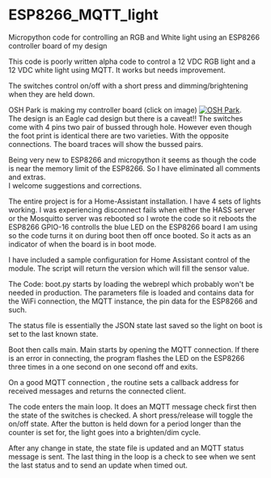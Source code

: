 # ESP8266_MQTT_light
Micropython code for controlling an RGB and White light 
using an ESP8266 controller board of my design

This code is poorly written alpha code to control a 12 VDC RGB light 
and a 12 VDC white light using MQTT. It works but needs improvement. 

The switches control on/off with a short press and dimming/brightening 
when they are held down.  

OSH Park is making my controller board (click on image)
<a href="https://oshpark.com/shared_projects/tXnsDzBn">
<img src="https://644db4de3505c40a0444-327723bce298e3ff5813fb42baeefbaa.ssl.cf1.rackcdn.com/5d04d3145cb8d8d68e20611b7c08b1a4.png" alt="OSH Park"></img></a>.  
The design is an Eagle cad design but there is a caveat!!
The switches come with 4 pins two pair of bussed through hole.
However even though the foot print is identical there are 
two varieties.  With the opposite connections. The board traces
will show the bussed pairs.

Being very new to ESP8266 and micropython it seems as though the code 
is near the memory limit of the ESP8266.
So I have eliminated all comments and extras.  
I welcome suggestions and corrections.  

The entire project is for a Home-Assistant installation.
I have 4 sets of lights working. I was experiencing disconnect fails 
when either the HASS server or the Mosquitto server was rebooted 
so I wrote the code so it reboots the ESP8266
GPIO-16 controlls the blue LED on the ESP8266 board I am using so the
code turns it on during boot then off once booted.  So it acts as an
indicator of when the board is in boot mode.

I have included a sample configuration for Home Assistant control of the module.
The script will return the version which will fill the sensor value.

The Code:
boot.py starts by loading the webrepl which probably won't be needed in production.
The parameters file is loaded and contains data for the WiFi connection, 
the MQTT instance, the pin data for the ESP8266 and such.

The status file is essentially the JSON state last saved so the light on boot 
is set to the last known state. 

Boot then calls main.  Main starts by opening the MQTT connection.
If there is an error in connecting, the program flashes the LED on the ESP8266 three times 
in a one second on one second off and exits.

On a good MQTT connection , the routine sets a callback address for received messages 
and returns the connected client.

The code enters the main loop. It does an MQTT message check first then 
the state of the switches is checked.  A short press/release will toggle the on/off state.
After the button is held down for a period longer than the counter is set for,
the light goes into a brighten/dim cycle.

After any change in state, the state file is updated and an MQTT status message is sent.
The last thing in the loop is a check to see when we sent the last status and
to send an update when timed out.






